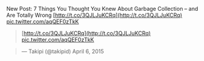 New Post: 7 Things You Thought You Knew About Garbage Collection – and Are Totally Wrong 
[http://t.co/3QJLJuKCRq](http://t.co/3QJLJuKCRq) [pic.twitter.com/aqQEF0zTkK](pic.twitter.com/aqQEF0zTkK)

>[http://t.co/3QJLJuKCRq](http://t.co/3QJLJuKCRq) [pic.twitter.com/aqQEF0zTkK](pic.twitter.com/aqQEF0zTkK)

>— Takipi (@takipid) April 6, 2015